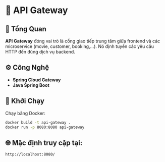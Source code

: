 
# 🚪 API Gateway

## 📝 Tổng Quan

**API Gateway** đóng vai trò là cổng giao tiếp trung tâm giữa frontend và các microservice (movie, customer, booking,...). Nó định tuyến các yêu cầu HTTP đến đúng dịch vụ backend.

## ⚙️ Công Nghệ

* **Spring Cloud Gateway**
* **Java Spring Boot**

## 🚀 Khởi Chạy

Chạy bằng Docker:

```bash
docker build -t api-gateway .
docker run -p 8080:8080 api-gateway
```

## 🌐 Mặc định truy cập tại:

```
http://localhost:8080/
```
